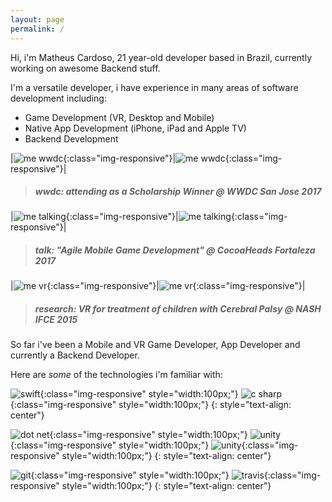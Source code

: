 ```yaml
---
layout: page
permalink: /
---
```


Hi, i'm Matheus Cardoso, 21 year-old developer based in Brazil, currently working on awesome Backend stuff.

I'm a versatile developer, i have experience in many areas of software development including:

* Game Development (VR, Desktop and Mobile)
* Native App Development (iPhone, iPad and Apple TV)
* Backend Development

|![me wwdc](/assets/about/me_wwdc_1.jpg){:class="img-responsive"}|![me wwdc](/assets/about/me_wwdc_2.jpg){:class="img-responsive"}|

>##### wwdc: attending as a Scholarship Winner @ WWDC San Jose 2017

|![me talking](/assets/about/me_talk_1.jpg){:class="img-responsive"}|![me talking](/assets/about/me_talk_2.jpg){:class="img-responsive"}|

>##### talk: "Agile Mobile Game Development" @ CocoaHeads Fortaleza 2017

|![me vr](/assets/about/me_vr_1.jpg){:class="img-responsive"}|![me vr](/assets/about/me_vr_2.jpg){:class="img-responsive"}|

>##### research: VR for treatment of children with Cerebral Palsy @ NASH IFCE 2015
 
So far i've been a Mobile and VR Game Developer, App Developer and currently a Backend Developer.

Here are *some* of the technologies i'm familiar with:

![swift](/assets/icons/swift.png){:class="img-responsive" style="width:100px;"}
![c sharp](/assets/icons/c_sharp.png){:class="img-responsive" style="width:100px;"}
{: style="text-align: center"}

![dot net](/assets/icons/dotnet.png){:class="img-responsive" style="width:100px;"}
![unity](/assets/icons/unity.png){:class="img-responsive" style="width:100px;"}
![unity](/assets/icons/arduino.png){:class="img-responsive" style="width:100px;"}
{: style="text-align: center"}

![git](/assets/icons/git.png){:class="img-responsive" style="width:100px;"}
![travis](/assets/icons/travis.png){:class="img-responsive" style="width:100px;"}
{: style="text-align: center"}